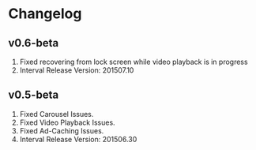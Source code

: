 Changelog
=========

v0.6-beta
---------

1. Fixed recovering from lock screen while video playback is in progress
2. Interval Release Version: 201507.10

v0.5-beta
---------

1. Fixed Carousel Issues.
2. Fixed Video Playback Issues.
3. Fixed Ad-Caching Issues.
4. Interval Release Version: 201506.30

